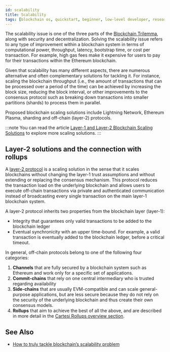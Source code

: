 ```yaml
---
id: scalability
title: Scalability
tags: [blockchain os, quickstart, beginner, low-level developer, researcher, learn, build, maintain]
---
```


The scalability issue is one of the three parts of the [Blockchain Trilemma](https://www.gemini.com/cryptopedia/blockchain-trilemma-decentralization-scalability-definition), along with security and decentralization. Solving the scalability issue refers to any type of improvement within a blockchain system in terms of computational power, throughput, latency, bootstrap time, or cost per transaction. For example, high gas fees make it expensive for users to pay for their transactions within the Ethereum blockchain.

Given that scalability has many different aspects, there are numerous alternative and often complementary solutions for tackling it. For instance, scaling the blockchain throughput (i.e., the amount of transactions that can be processed over a period of the time) can be achieved by increasing the block size, reducing the block interval, or other improvements to the consensus protocol such as breaking down transactions into smaller partitions (shards) to process them in parallel.

Proposed blockchain scaling solutions include Lightning Network, Ethereum Plasma, sharding and off-chain (layer-2) protocols.

:::note
You can read the article [Layer-1 and Layer-2 Blockchain Scaling Solutions](https://www.gemini.com/cryptopedia/blockchain-layer-2-network-layer-1-network) to explore more scaling solutions.
:::

## Layer-2 solutions and the connection with rollups

A [layer-2 protocol](https://academy.binance.com/en/glossary/layer-2) is a scaling solution in the sense that it scales blockchains without changing the layer-1 trust assumptions and without extending or replacing the consensus mechanism. This protocol reduces the transaction load on the underlying blockchain and allows users to execute off-chain transactions via private and authenticated communication instead of broadcasting every single transaction on the main layer-1 blockchain system.

A layer-2 protocol inherits two properties from the blockchain layer (layer-1):
* Integrity that guarantees only valid transactions to be added to the blockchain ledger
* Eventual synchronicity with an upper time-bound. For example, a valid transaction is eventually added to the blockchain ledger, before a critical timeout.

In general, off-chain protocols belong to one of the following four categories:

1. **Channels** that are fully secured by a blockchain system such as Ethereum and work only for a specific set of applications.
2. **Commit-chains** that rely on one central intermediary who is trusted regarding availability
3. **Side-chains** that are usually EVM-compatible and can scale general-purpose applications, but are less secure because they do not rely on the security of the underlying blockchain and thus create their own consensus models.
4. **Rollups** that aim to achieve the best of all the above, and are described in more detail in the [Cartesi Rollups overview section](../cartesi-rollups/overview.md#what-is-a-blockchain-rollup).

## See Also

* [How to truly tackle blockchain’s scalability problem](https://medium.com/cartesi/scaling-content-90de6f3ca4fa)

